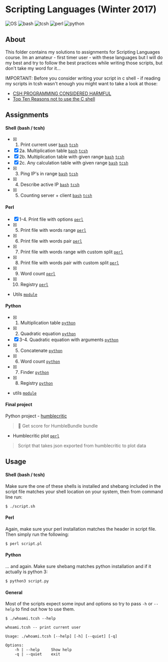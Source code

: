 # Scripting Languages (Winter 2017)
![OS](https://img.shields.io/badge/macOS-v10.13-orange.svg)
![bash](https://img.shields.io/badge/bash-v4.4-green.svg)
![tcsh](https://img.shields.io/badge/tcsh-v6.18.01-blue.svg)
![perl](https://img.shields.io/badge/perl-v5.18.2-red.svg)
![python](https://img.shields.io/badge/python-v3.6.3-blue.svg)

## About

This folder contains my solutions to assignments for Scripting Languages course. Im an amateur - first timer user - with these languages but I will do my best and try to follow the best practices while writing those scripts, but don't take my word for it...

IMPORTANT: Before you consider writing your script in c shell - if reading my scripts in tcsh wasn't enough you might want to take a look at those:
- [CSH PROGRAMMING CONSIDERED HARMFUL](http://www.faqs.org/faqs/unix-faq/shell/csh-whynot/)
- [Top Ten Reasons not to use the C shell](http://www.grymoire.com/unix/CshTop10.txt)

## Assignments

#### Shell (bash / tcsh)

- [x] 1. Print current user [`bash`](shell/whoami.bash) [`tcsh`](shell/whoami.tcsh)
- [x] 2a. Multiplication table [`bash`](shell/multiplication-table.bash) [`tcsh`](shell/multiplication-table.tcsh)
- [x] 2b. Multiplication table with given range [`bash`](shell/multiplication-table-in-range.bash) [`tcsh`](shell/multiplication-table-in-range.tcsh)
- [x] 2c. Any calculation table with given range [`bash`](shell/calculation-table-in-range.bash) [`tcsh`](shell/calculation-table-in-range.tcsh)
- [x] 3. Ping IP's in range [`bash`](shell/ping.bash) [`tcsh`](shell/ping.tcsh)
- [x] 4. Describe active IP [`bash`](shell/ping-and-describe.bash) [`tcsh`](shell/ping-and-describe.tcsh)
- [x] 5. Counting server + client [`bash`](shell/counting-server.bash) [`tcsh`](shell/counting-server.tcsh)

#### Perl

- [x] 1-4. Print file with options [`perl`](perl/print-file.pl)
- [x] 5. Print file with words range [`perl`](perl/print-file-words-range.pl)
- [x] 6. Print file with words pair [`perl`](perl/print-file-words-pair.pl)
- [x] 7. Print file with words range with custom split [`perl`](perl/print-file-words-range-split.pl)
- [x] 8. Print file with words pair with custom split [`perl`](perl/print-file-words-pair-split.pl)
- [x] 9. Word count [`perl`](perl/word-count.pl)
- [x] 10. Registry [`perl`](perl/registry.pl)

+ Utils [`module`](perl/Utils.pm)

#### Python

- [x] 1. Multiplication table [`python`](python/mul-tab.py)
- [x] 2. Quadratic equation [`python`](python/quad-eq.py)
- [x] 3-4. Quadratic equation with arguments [`python`](python/quad-eq-args.py)
- [x] 5. Concatenate [`python`](python/cat.py)
- [x] 6. Word count [`python`](python/word-count.py)
- [x] 7. Finder [`python`](python/finder.py)
- [x] 8. Registry [`python`](python/registry.py)

+ utils [`module`](python/utils.py)

#### Final project

Python project - [humblecritic](https://github.com/witekbobrowski/humblecritic)
> 💯 Get score for HumbleBundle bundle

+ Humblecritic plot [`perl`](perl/humblecritic-plot.pl)
> Script that takes json exported from humblecritic to plot data

## Usage

#### Shell (bash / tcsh)

Make sure the one of these shells is installed and shebang included in the script file matches your shell location on your system, then from command line run:

```
$ ./script.sh
```

#### Perl

Again, make sure your perl installation matches the header in script file. Then simply run the following:

```
$ perl script.pl
```

#### Python

... and again. Make sure shebang matches python installation and if it actually is python 3:

```
$ python3 script.py
```

#### General

Most of the scripts expect some input and options so try to pass `-h` or `--help` to find out how to use them.

```
$ ./whoami.tcsh --help

whoami.tcsh -- print current user

Usage: ./whoami.tcsh [--help] [-h] [--quiet] [-q]

Options:
	-h | --help 	Show help
	-q | --quiet 	exit
```
